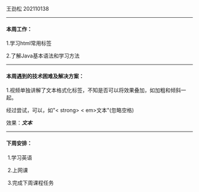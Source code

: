 王劲松 202110138

------

#### 本周工作：

1.学习html常用标签

2.了解Java基本语法和学习方法

------

#### 本周遇到的技术困难及解决方案：

1.视频单独讲解了文本格式化标签，不知是否可以将效果叠加，如加粗和倾斜一起。

经过尝试，可以，如"< strong> <  em>文本</em></strong>"(忽略空格)

效果：<strong><em>文本</em></strong>

------

#### 下周安排：

​	1.学习英语

​	2.上网课

​	3.完成下周课程任务

